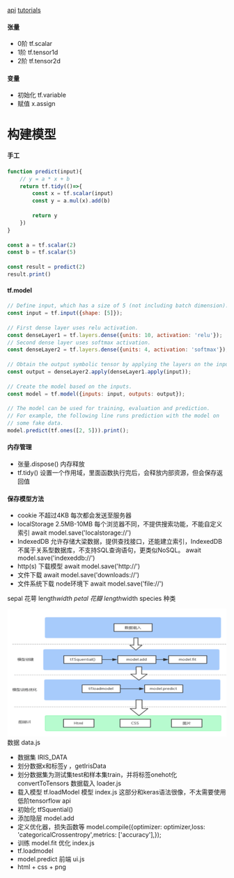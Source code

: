 [api](https://js.tensorflow.org/api/latest/)
[tutorials](https://www.tensorflow.org/js/tutorials)

#### 张量
- 0阶 tf.scalar 
- 1阶 tf.tensor1d
- 2阶 tf.tensor2d

#### 变量
- 初始化 tf.variable
- 赋值 x.assign

# 构建模型
#### 手工
```javascript
function predict(input){
	// y = a * x + b
	return tf.tidy(()=>{
		const x = tf.scalar(input)
		const y = a.mul(x).add(b)
		
		return y
	})
}

const a = tf.scalar(2)
const b = tf.scalar(5)

const result = predict(2)
result.print()

```

#### tf.model
```javascript
// Define input, which has a size of 5 (not including batch dimension).
const input = tf.input({shape: [5]});

// First dense layer uses relu activation.
const denseLayer1 = tf.layers.dense({units: 10, activation: 'relu'});
// Second dense layer uses softmax activation.
const denseLayer2 = tf.layers.dense({units: 4, activation: 'softmax'});

// Obtain the output symbolic tensor by applying the layers on the input.
const output = denseLayer2.apply(denseLayer1.apply(input));

// Create the model based on the inputs.
const model = tf.model({inputs: input, outputs: output});

// The model can be used for training, evaluation and prediction.
// For example, the following line runs prediction with the model on
// some fake data.
model.predict(tf.ones([2, 5])).print();
```

#### 内存管理
- 张量.dispose() 内存释放
- tf.tidy() 设置一个作用域，里面函数执行完后，会释放内部资源，但会保存返回值

#### 保存模型方法
- cookie 不超过4KB 每次都会发送至服务器
- localStorage 2.5MB-10MB 每个浏览器不同，不提供搜索功能，不能自定义索引
await model.save('localstorage://')
- IndexedDB 允许存储大梁数据，提供查找接口，还能建立索引，IndexedDB不属于关系型数据库，不支持SQL查询语句，更类似NoSQL。
await model.save('indexeddb://')
- http(s) 下载模型  await model.save('http://')
- 文件下载 await model.save('downloads://')
- 文件系统下载 node环境下  await model.save('file://')

sepal 花萼 length*width
petal 花瓣 length*width
species 种类


![代码结构](iris.png)
数据 data.js
- 数据集 IRIS_DATA
- 划分数据x和标签y ，getIrisData
- 划分数据集为测试集test和样本集train，并将标签onehot化 convertToTensors 
数据载入 loader.js
- 载入模型 tf.loadModel
模型 index.js
这部分和keras语法很像，不太需要使用低阶tensorflow api
-  初始化 tfSquential()
-  添加隐层 model.add
-  定义优化器，损失函数等   model.compile({optimizer: optimizer,loss: 'categoricalCrossentropy',metrics: ['accuracy'],});
-  训练 model.fit
优化 index.js
- tf.loadmodel
- model.predict
前端 ui.js
- html + css + png